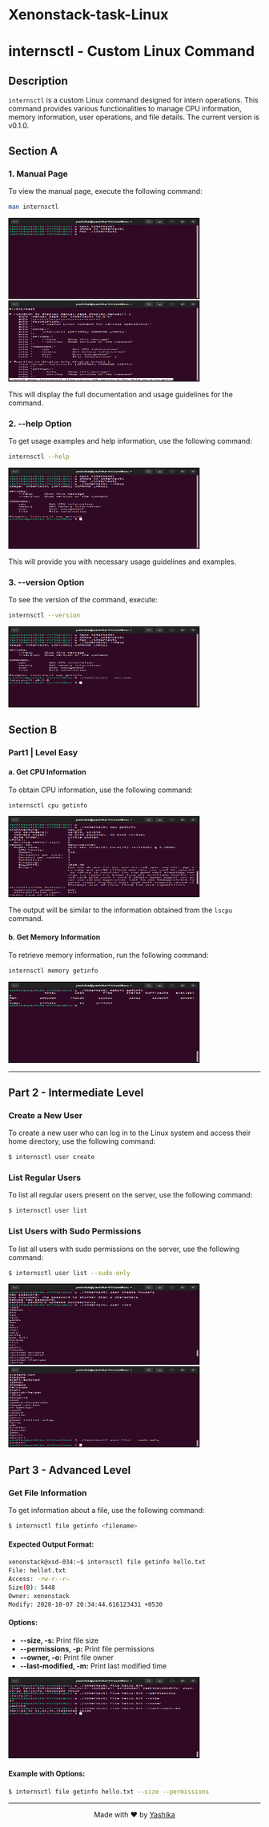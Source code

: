 # Xenonstack-task-Linux
# internsctl - Custom Linux Command

## Description

`internsctl` is a custom Linux command designed for intern operations. This command provides various functionalities to manage CPU information, memory information, user operations, and file details. The current version is v0.1.0.

## Section A

### 1. Manual Page

To view the manual page, execute the following command:

```bash
man internsctl
```
<img src="./docs/a.jpg" height="160" width="380" style="border: 1px solid black;">
<br>
<img src="./docs/b.jpg" height="160" width="380" style="border: 1px solid black;">

This will display the full documentation and usage guidelines for the command.

### 2. --help Option

To get usage examples and help information, use the following command:

```bash
internsctl --help
```
<img src="./docs/c.jpg" height="160" width="380" style="border: 1px solid black;">

This will provide you with necessary usage guidelines and examples.

### 3. --version Option

To see the version of the command, execute:

```bash
internsctl --version
```
<img src="./docs/d.jpg" height="160" width="380" style="border: 1px solid black;">

## Section B

### Part1 | Level Easy

#### a. Get CPU Information

To obtain CPU information, use the following command:

```bash
internsctl cpu getinfo
```
<img src="./docs/e.jpg" height="160" width="380" style="border: 1px solid black;">

The output will be similar to the information obtained from the `lscpu` command.

#### b. Get Memory Information

To retrieve memory information, run the following command:

```bash
internsctl memory getinfo
```
<img src="./docs/f.jpg" height="160" width="380" style="border: 1px solid black;">

---

## Part 2 - Intermediate Level

### Create a New User

To create a new user who can log in to the Linux system and access their home directory, use the following command:

```bash
$ internsctl user create
```

### List Regular Users

To list all regular users present on the server, use the following command:

```bash
$ internsctl user list
```

### List Users with Sudo Permissions

To list all users with sudo permissions on the server, use the following command:

```bash
$ internsctl user list --sudo-only
```
<img src="./docs/g.jpg" height="160" width="380" style="border: 1px solid black;">
<img src="./docs/h.jpg" height="160" width="380" style="border: 1px solid black;">


## Part 3 - Advanced Level

### Get File Information

To get information about a file, use the following command:

```bash
$ internsctl file getinfo <filename>
```

#### Expected Output Format:

```bash
xenonstack@xsd-034:~$ internsctl file getinfo hello.txt
File: hellot.txt
Access: -rw-r--r—
Size(B): 5448
Owner: xenonstack
Modify: 2020-10-07 20:34:44.616123431 +0530
```

#### Options:

- **--size, -s:** Print file size
- **--permissions, -p:** Print file permissions
- **--owner, -o:** Print file owner
- **--last-modified, -m:** Print last modified time
<img src="./docs/i.jpg" height="160" width="380" style="border: 1px solid black;">

#### Example with Options:

```bash
$ internsctl file getinfo hello.txt --size --permissions
```

---
<p align="center">
  Made with ❤️ by <a href="https://github.com/Yashika-Developer">Yashika</a>
</p>



